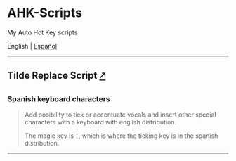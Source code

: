# AHK-Scripts

 My Auto Hot Key scripts

<p align="">
  <span>English</span> |
  <a href="https://github.com/SebastianTerrazas/AHK-Scripts/blob/main/README.es.md">Español</a>
</p>

---

## Tilde Replace Script [🡕](https://github.com/SebastianTerrazas/AHK-Scripts/tree/main/TildeReplace)

### Spanish keyboard characters

>Add posibility to tick or accentuate vocals and insert other special characters with a 
keyboard with english distribution.
>
>The magic key is `[`, which is where the ticking key is in the spanish
distribution.

---
